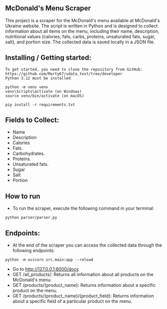 ## McDonald's Menu Scraper
This project is a scraper for the McDonald's menu available at McDonald's Ukraine website. The script is written in Python and is designed to collect information about all items on the menu, including their name, description, nutritional values (calories, fats, carbs, proteins, unsaturated fats, sugar, salt), and portion size. The collected data is saved locally in a JSON file.
## Installing / Getting started:
```shell
To get started, you need to clone the repository from GitHub: https://github.com/Morty67/udata_test/tree/developer
Python 3.12 must be installed

python -m venv venv
venv\Scripts\activate (on Windows)
source venv/bin/activate (on macOS)

pip install -r requirements.txt
```
## Fields to Collect:
*  Name
*  Description
*  Calories
*  Fats.
*  Carbohydrates.
*  Proteins.
*  Unsaturated fats.
*  Sugar
*  Salt
*  Portion

## How to run
*  To run the scraper, execute the following command in your terminal:

```shell
python parser/parser.py
```

## Endpoints:
*  At the end of the scraper you can access the collected data through the following endpoints:
```shell
python -m uvicorn src.main:app --reload
```
*  Go to http://127.0.0.1:8000/docs
*  GET /all_products/: Returns all information about all products on the McDonald's menu.
*  GET /products/{product_name}: Returns information about a specific product on the menu.
*  GET /products/{product_name}/{product_field}: Returns information about a specific field of a particular product on the menu.